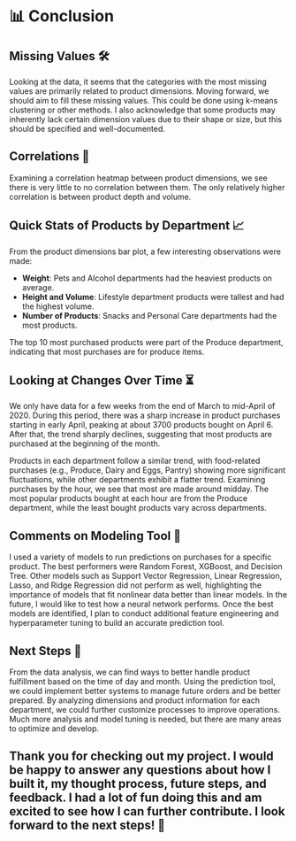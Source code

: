 # 📊 Conclusion

## Missing Values 🛠️ 
Looking at the data, it seems that the categories with the most missing values are primarily related to product dimensions. Moving forward, we should aim to fill these missing values. This could be done using k-means clustering or other methods. I also acknowledge that some products may inherently lack certain dimension values due to their shape or size, but this should be specified and well-documented.

## Correlations 🔗 
Examining a correlation heatmap between product dimensions, we see there is very little to no correlation between them. The only relatively higher correlation is between product depth and volume.

## Quick Stats of Products by Department 📈 
From the product dimensions bar plot, a few interesting observations were made:

- **Weight**: Pets and Alcohol departments had the heaviest products on average.
- **Height and Volume**: Lifestyle department products were tallest and had the highest volume.
- **Number of Products**: Snacks and Personal Care departments had the most products.

The top 10 most purchased products were part of the Produce department, indicating that most purchases are for produce items.

## Looking at Changes Over Time ⏳
We only have data for a few weeks from the end of March to mid-April of 2020. During this period, there was a sharp increase in product purchases starting in early April, peaking at about 3700 products bought on April 6. After that, the trend sharply declines, suggesting that most products are purchased at the beginning of the month.

Products in each department follow a similar trend, with food-related purchases (e.g., Produce, Dairy and Eggs, Pantry) showing more significant fluctuations, while other departments exhibit a flatter trend. Examining purchases by the hour, we see that most are made around midday. The most popular products bought at each hour are from the Produce department, while the least bought products vary across departments.

## Comments on Modeling Tool 🤖
I used a variety of models to run predictions on purchases for a specific product. The best performers were Random Forest, XGBoost, and Decision Tree. Other models such as Support Vector Regression, Linear Regression, Lasso, and Ridge Regression did not perform as well, highlighting the importance of models that fit nonlinear data better than linear models. In the future, I would like to test how a neural network performs. Once the best models are identified, I plan to conduct additional feature engineering and hyperparameter tuning to build an accurate prediction tool.

## Next Steps 🚀 
From the data analysis, we can find ways to better handle product fulfillment based on the time of day and month. Using the prediction tool, we could implement better systems to manage future orders and be better prepared. By analyzing dimensions and product information for each department, we could further customize processes to improve operations. Much more analysis and model tuning is needed, but there are many areas to optimize and develop.

## Thank you for checking out my project. I would be happy to answer any questions about how I built it, my thought process, future steps, and feedback. I had a lot of fun doing this and am excited to see how I can further contribute. I look forward to the next steps! 🎉

